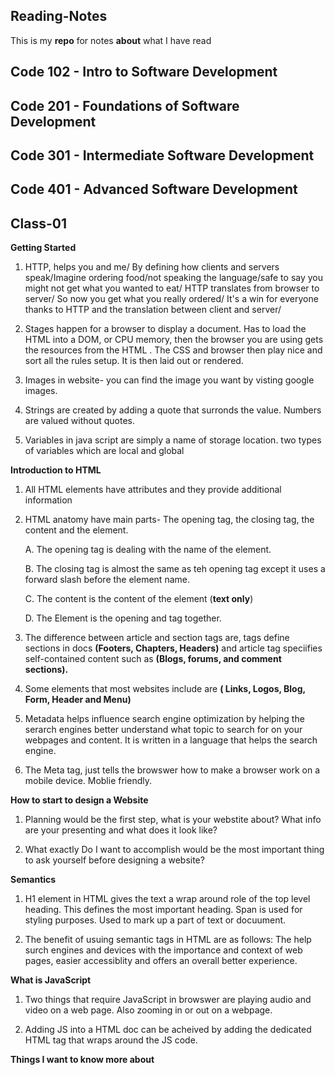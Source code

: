 ## **Reading-Notes**

This is my **repo** for notes **about** what I have read

## Code 102 - Intro to Software Development

## Code 201 - Foundations of Software Development

## Code 301 - Intermediate Software Development

## Code 401 - Advanced Software Development

## Class-01

**Getting Started**

1.  HTTP, helps you and me/ By defining how clients and servers speak/Imagine ordering food/not speaking the language/safe to say you might not get what you wanted to eat/ HTTP translates from browser to server/ So now you get what you really ordered/ It's a win for everyone thanks to HTTP and the translation between client and server/

2.  Stages happen for a browser to display a document.  Has to load the HTML into a DOM, or CPU memory, then the browser you are using gets the resources from the HTML .  The CSS and browser then play nice and sort all the rules setup.  It is then laid out or rendered.

3. Images in website-  you can find the image you want by visting google images. 

4. Strings are created by adding a quote that surronds the value.   Numbers are valued without quotes.  

5. Variables in java script are simply a name of storage location.   two types of variables which are local and global

**Introduction to HTML**

1.  All HTML elements have attributes and they provide additional information

2.  HTML anatomy have main parts-  The opening tag, the closing tag, the content and the element.

    A. The opening tag is dealing with the name of the element.

    B. The closing tag is almost the same as teh opening tag except it uses a forward slash before the element name.

    C. The content is the content of the element (**text only**)

    D. The Element is the opening and tag together. 
    
3.  The difference between article and section tags are, tags define sections in docs **(Footers, Chapters, Headers)** and article tag speciifies self-contained      content such as **(Blogs, forums, and comment sections).**

4.  Some elements that most websites include are **( Links, Logos, Blog, Form, Header and Menu)**

5.  Metadata helps influence search engine optimization by helping the serarch engines better understand what topic to search for on your webpages and content.  It is written in a language that helps the search engine.  

6.  The Meta tag, just tells the browswer how to make a browser work on a mobile device.  Moblie friendly.

**How to start to design a Website**

1. Planning would be the first step, what is your webstite about?  What info are your presenting and what does it look like? 

2.  What exactly Do I want to accomplish would be the most important thing to ask yourself before designing a website?

**Semantics**

1.  H1 element in HTML gives the text a wrap around role of the top level heading.  This defines the most important heading.  Span is used for styling purposes.  Used to mark up a part of text or docuument.

2.  The benefit of usuing semantic tags in HTML are as follows:  The help surch engines and devices with the importance and context of web pages, easier accessiblity and offers an overall better experience.   

**What is JavaScript**

1.  Two things that require JavaScript in browswer are playing audio and video on a web page.  Also zooming in or out on a webpage.

2.  Adding JS into a HTML doc can be acheived by adding the dedicated HTML tag that wraps around the JS code.   

**Things I want to know more about**

